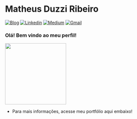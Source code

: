 # Matheus Duzzi Ribeiro

[![Blog](https://img.shields.io/badge/Blog-white.svg?style=for-the-badge&logo=Instagram)](https://www.instagram.com/manejodedados/)
[![Linkedin](https://img.shields.io/badge/LinkedIn-blue?style=for-the-badge&logo=Linkedin)](https://www.linkedin.com/in/matheusduzziribeiro/)
[![Medium](https://img.shields.io/badge/Medium-black?style=for-the-badge&logo=Medium)](https://medium.com/@matheusduzzi)
[![Gmail](https://img.shields.io/badge/-Gmail-c14438?style=for-the-badge&logo=Gmail&logoColor=white&link=mailto:mduzziribeiro@gmail.com)](mailto:mduzziribeiro@gmail.com)



### Olá! Bem vindo ao meu perfil!
<img style="margin: 0 auto" src="https://media.giphy.com/media/xT9IgG50Fb7Mi0prBC/giphy.gif" height="200">


- Para mais informações, acesse meu portfólio aqui embaixo!
